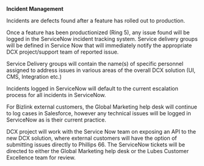 **Incident Management**

Incidents are defects found after a feature has rolled out to production. 

Once a feature has been productionized (Ring 5), any issue found will be logged in the ServiceNow incident tracking system. Service delivery groups will be defined in Service Now that will immediately notify the appropriate DCX project/support team of reported issue.

Service Delivery groups will contain the name(s) of specific personnel assigned to address issues in various areas of the overall DCX solution (UI, CMS, Integration etc.)

Incidents logged in ServiceNow will default to the current escalation process for all incidents in ServiceNow.

For Bizlink external customers, the Global Marketing help desk will continue to log cases in Salesforce, however any technical issues will be logged in ServiceNow as is their current practice.

DCX project will work with the Service Now team on exposing an API to the new DCX solution, where external customers will have the option of submitting issues directly to Phillips 66. The ServiceNow tickets will be directed to either the Global Marketing help desk or the Lubes Customer Excellence team for review.
